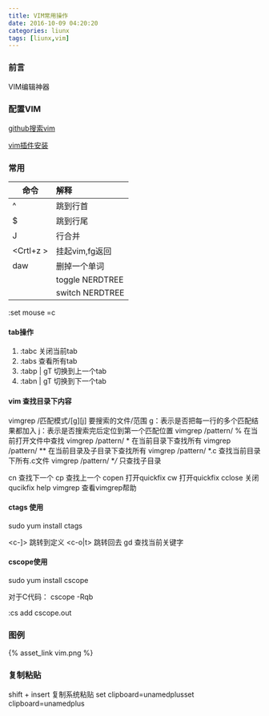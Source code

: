 ```yaml
---
title: VIM常用操作
date: 2016-10-09 04:20:20
categories: liunx
tags: [liunx,vim]
---
```


### 前言
VIM编辑神器

### 配置VIM

[github搜索vim](https://github.com/search?utf8=%E2%9C%93&q=vim)

[vim插件安装](https://github.com/canbefree/spf13-vim)

### 常用

| 命令          | 解释         |
| ------------- |:-------------| 
| ^             | 跳到行首      |
| $             | 跳到行尾      |
| J             | 行合并       |
| &lt;Crtl+z &gt;     | 挂起vim,fg返回 | 
| daw   |删掉一个单词|
| <c-e>         | toggle NERDTREE|
| <c-w>         | switch NERDTREE |
:set mouse =c

#### tab操作
1. :tabc 关闭当前tab
2. :tabs 查看所有tab
3. :tabp | gT 切换到上一个tab
4. :tabn | gT 切换到下一个tab

#### vim 查找目录下内容

vimgrep /匹配模式/[g][j] 要搜索的文件/范围 
g：表示是否把每一行的多个匹配结果都加入
j：表示是否搜索完后定位到第一个匹配位置
vimgrep /pattern/ %           在当前打开文件中查找
vimgrep /pattern/ *             在当前目录下查找所有
vimgrep /pattern/ **            在当前目录及子目录下查找所有
vimgrep /pattern/ *.c          查找当前目录下所有.c文件
vimgrep /pattern/ **/*         只查找子目录

cn                                          查找下一个
cp                                          查找上一个
copen                                    打开quickfix
cw                                          打开quickfix
cclose                                   关闭qucikfix
help vimgrep                       查看vimgrep帮助


#### ctags 使用
sudo yum install ctags

<c-]> 跳转到定义
<c-o|t> 跳转回去
gd    查找当前关键字


#### cscope使用
sudo yum install cscope

对于C代码：
cscope -Rqb

 :cs add cscope.out
 

### 图例

{% asset_link vim.png  %}


### 复制粘贴

shift + insert 复制系统粘贴
set clipboard=unamedplusset clipboard=unamedplus


